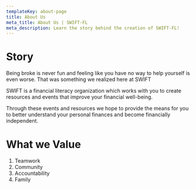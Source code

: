 ```yaml
---
templateKey: about-page
title: About Us
meta_title: About Us | SWIFT-FL
meta_description: Learn the story behind the creation of SWIFT-FL!
---
```

# **Story**

Being broke is never fun and feeling like you have no way to help yourself is even worse. That was something we realized here at SWIFT

 SWIFT is a financial literacy organization which works with you to create resources and events that improve your financial well-being.

Through these events and resources we hope to provide the means for you to better understand your personal finances and become financially independent. 

# **What we Value**

1. Teamwork
2. Community
3. Accountability
4. Family
